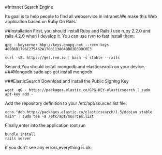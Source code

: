 #Intranet Search Engine

Its goal is to help people to find all webservice in intranet.We make this Web application based on Ruby On Rails.  

##Installation
First, you should install Ruby and Rails,I use ruby 2.2.0 and rails 4.2.0 when I develop it.
You can use rvm to fast install them:

    gpg --keyserver hkp://keys.gnupg.net --recv-keys 409B6B1796C275462A1703113804BB82D39DC0E3
    
    curl -sSL https://get.rvm.io | bash -s stable --rails 

Second,You should install mongodb and elasticsearch on your device.
###Mongodb
    sudo apt-get install mongodb  

###ElasticSearch
Download and install the Public Signing Key 

    wget -qO - https://packages.elastic.co/GPG-KEY-elasticsearch | sudo apt-key add -

Add the repository definition to your /etc/apt/sources.list file:

    echo "deb http://packages.elastic.co/elasticsearch/1.5/debian stable main" | sudo tee -a /etc/apt/sources.list
    
Finally,enter into the application root,run

    bundle install
    rails server

if you don't see any errors,everything is ok. 
